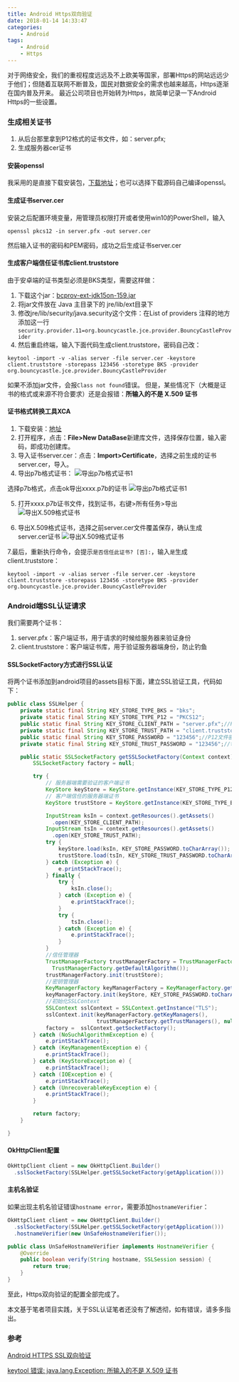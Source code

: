 ```yaml
---
title: Android Https双向验证
date: 2018-01-14 14:33:47
categories:
    - Android
tags:
    - Android
    - Https
---
```


对于网络安全，我们的重视程度远远及不上欧美等国家，部署Https的网站远远少于他们；但随着互联网不断普及，国民对数据安全的需求也越来越高，Https逐渐在国内普及开来。
最近公司项目也开始转为Https，故简单记录一下Android Https的一些设置。
<!--more-->

### 生成相关证书
1. 从后台那里拿到P12格式的证书文件，如：server.pfx;
2. 生成服务器cer证书

#### 安装openssl

我采用的是直接下载安装包，[下载地址](http://slproweb.com/products/Win32OpenSSL.html)；也可以选择下载源码自己编译openssl。

#### 生成证书server.cer
安装之后配置环境变量，用管理员权限打开或者使用win10的PowerShell，输入
```
openssl pkcs12 -in server.pfx -out server.cer
```
然后输入证书的密码和PEM密码，成功之后生成证书server.cer

#### 生成客户端信任证书库client.truststore
由于安卓端的证书类型必须是BKS类型，需要这样做：
1. 下载这个jar：[bcprov-ext-jdk15on-159.jar](http://www.bouncycastle.org/download/bcprov-ext-jdk15on-159.jar)
2. 将jar文件放在 Java 主目录下的 jre/lib/ext目录下
3. 修改jre/lib/security/java.security这个文件：在List of providers 注释的地方添加这一行`security.provider.11=org.bouncycastle.jce.provider.BouncyCastleProvider`
4. 然后重启终端，输入下面代码生成client.truststore，密码自己改：
```
keytool -import -v -alias server -file server.cer -keystore client.truststore -storepass 123456 -storetype BKS -provider org.bouncycastle.jce.provider.BouncyCastleProvider
```
如果不添加jar文件，会报`Class not found`错误。
但是，某些情况下（大概是证书的格式或来源不符合要求）还是会报错：**所输入的不是 X.509 证书**

#### 证书格式转换工具XCA
1. 下载安装：[地址](https://sourceforge.net/projects/xca/ )
2. 打开程序，点击：**File>New DataBase**新建库文件，选择保存位置，输入密码，即成功创建库。
3. 导入证书server.cer：点击：**Import>Certificate**，选择之前生成的证书server.cer，导入。
4. 导出p7b格式证书：
  ![导出p7b格式证书1](http://os21ow86u.bkt.clouddn.com/Snipaste_2018-01-14_16-51-05.png)

  选择p7b格式，点击ok导出xxxx.p7b的证书
  ![导出p7b格式证书1](http://os21ow86u.bkt.clouddn.com/Snipaste_2018-01-14_16-59-30.png)

5. 打开xxxx.p7b证书文件，找到证书，右键>所有任务>导出
  ![导出X.509格式证书](http://os21ow86u.bkt.clouddn.com/Snipaste_2018-01-14_17-07-06.png)

6. 导出X.509格式证书，选择之前server.cer文件覆盖保存，确认生成server.cer证书
  ![导出X.509格式证书](http://os21ow86u.bkt.clouddn.com/Snipaste_2018-01-14_17-11-38.png)

7.最后，重新执行命令，会提示`是否信任此证书? [否]:`，输入`是`生成client.truststore：
```
keytool -import -v -alias server -file server.cer -keystore client.truststore -storepass 123456 -storetype BKS -provider org.bouncycastle.jce.provider.BouncyCastleProvider
```

### Android端SSL认证请求
我们需要两个证书：
1. server.pfx：客户端证书，用于请求的时候给服务器来验证身份
2. client.truststore：客户端证书库，用于验证服务器端身份，防止钓鱼

#### SSLSocketFactory方式进行SSL认证

将两个证书添加到android项目的assets目标下面，建立SSL验证工具，代码如下：

```java
public class SSLHelper {
    private static final String KEY_STORE_TYPE_BKS = "bks";
    private static final String KEY_STORE_TYPE_P12 = "PKCS12";
    public static final String KEY_STORE_CLIENT_PATH = "server.pfx";//P12文件
    private static final String KEY_STORE_TRUST_PATH = "client.truststore";//truststore文件
    public static final String KEY_STORE_PASSWORD = "123456";//P12文件密码
    private static final String KEY_STORE_TRUST_PASSWORD = "123456";//truststore文件密码

    public static SSLSocketFactory getSSLSocketFactory(Context context) {
        SSLSocketFactory factory = null;

        try {
            // 服务器端需要验证的客户端证书
            KeyStore keyStore = KeyStore.getInstance(KEY_STORE_TYPE_P12);
            // 客户端信任的服务器端证书
            KeyStore trustStore = KeyStore.getInstance(KEY_STORE_TYPE_BKS);

            InputStream ksIn = context.getResources().getAssets()
              .open(KEY_STORE_CLIENT_PATH);
            InputStream tsIn = context.getResources().getAssets()
              .open(KEY_STORE_TRUST_PATH);
            try {
                keyStore.load(ksIn, KEY_STORE_PASSWORD.toCharArray());
                trustStore.load(tsIn, KEY_STORE_TRUST_PASSWORD.toCharArray());
            } catch (Exception e) {
                e.printStackTrace();
            } finally {
                try {
                    ksIn.close();
                } catch (Exception e) {
                    e.printStackTrace();
                }
                try {
                    tsIn.close();
                } catch (Exception e) {
                    e.printStackTrace();
                }
            }
            //信任管理器
            TrustManagerFactory trustManagerFactory = TrustManagerFactory.getInstance(
              TrustManagerFactory.getDefaultAlgorithm());
            trustManagerFactory.init(trustStore);
            //密钥管理器
            KeyManagerFactory keyManagerFactory = KeyManagerFactory.getInstance("X509");
            keyManagerFactory.init(keyStore, KEY_STORE_PASSWORD.toCharArray());
            //初始化SSLContext
            SSLContext sslContext = SSLContext.getInstance("TLS");
            sslContext.init(keyManagerFactory.getKeyManagers(), 
                            trustManagerFactory.getTrustManagers(), null);
            factory =  sslContext.getSocketFactory();
        } catch (NoSuchAlgorithmException e) {
            e.printStackTrace();
        } catch (KeyManagementException e) {
            e.printStackTrace();
        } catch (KeyStoreException e) {
            e.printStackTrace();
        } catch (IOException e) {
            e.printStackTrace();
        } catch (UnrecoverableKeyException e) {
            e.printStackTrace();
        }

        return factory;
    }

}
```

#### OkHttpClient配置

```java
OkHttpClient client = new OkHttpClient.Builder()
  .sslSocketFactory(SSLHelper.getSSLSocketFactory(getApplication()))
```

#### 主机名验证

如果出现主机名验证错误`hostname error`，需要添加`hostnameVerifier`：

```java
OkHttpClient client = new OkHttpClient.Builder()
  .sslSocketFactory(SSLHelper.getSSLSocketFactory(getApplication()))
  .hostnameVerifier(new UnSafeHostnameVerifier());
```

```java
public class UnSafeHostnameVerifier implements HostnameVerifier {
    @Override
    public boolean verify(String hostname, SSLSession session) {
        return true;
    }
}
```

至此，Https双向验证的配置全部完成了。

本文基于笔者项目实践，关于SSL认证笔者还没有了解透彻，如有错误，请多多指出。



### 参考

[Android HTTPS SSL双向验证](http://frank-zhu.github.io/android/2017/03/30/android-https-ssl-part-02/)

[ keytool 错误: java.lang.Exception: 所输入的不是 X.509 证书](http://blog.csdn.net/zouchengxufei/article/details/51671330)